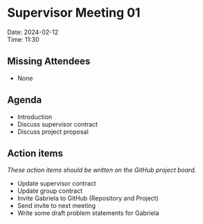 # Supervisor Meeting 01
Date: 2024-02-12  
Time: 11:30

## Missing Attendees
- None

## Agenda
- Introduction
- Discuss supervisor contract
- Discuss project proposal

## Action items
*These action items should be written on the GitHub project board.*

- Update supervisor contract
- Update group contract
- Invite Gabriela to GitHub (Repository and Project)
- Send invite to next meeting
- Write some draft problem statements for Gabriela
